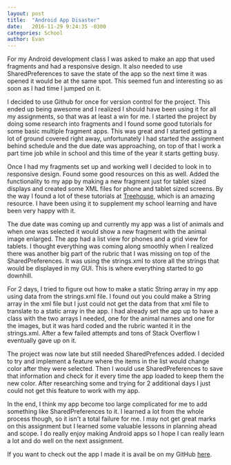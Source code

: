 ```yaml
---
layout: post
title:  "Android App Disaster"
date:   2016-11-29 9:24:35 -0300
categories: School
author: Evan
---
```


For my Android development class I was asked to make an app that used fragments and had a responsive design. It also needed to use SharedPreferences to save the state of the app so the next time it was opened it would be at the same spot. This seemed fun and interesting so as soon as I had time I jumped on it.

I decided to use Github for once for version control for the project. This ended up being awesome and I realized I should have been using it for all my assignments, so that was at least a win for me. I started the project by doing some research into fragments and I found some good tutorials for some basic multiple fragment apps. This was great and I started getting a lot of ground covered right away, unfortunately I had started the assignment behind schedule and the due date was approaching, on top of that I work a part time job while in school and this time of the year it starts getting busy.

Once I had my fragments set up and working well I decided to look in to responsive design. Found some good resources on this as well. Added the functionality to my app by making a new fragment just for tablet sized displays and created some XML files for phone and tablet sized screens. By the way I found a lot of these tutorials at [Treehouse](https://teamtreehouse.com/), which is an amazing resource. I have been using it to supplement my school learning and have been very happy with it.

The due date was coming up and currently my app was a list of animals and when one was selected it would show a new fragment with the animal image enlarged. The app had a list view for phones and a grid view for tablets. I thought everything was coming along smoothly when I realized there was another big part of the rubric that I was missing on top of the SharedPreferences. It was using the strings.xml to store all the strings that would be displayed in my GUI. This is where everything started to go downhill.

For 2 days, I tried to figure out how to make a static String array in my app using data from the strings.xml file. I found out you could make a String array in the xml file but I just could not get the data from that xml file to translate to a static array in the app. I had already set the app up to have a class with the two arrays I needed, one for the animal names and one for the images, but it was hard coded and the rubric wanted it in the strings.xml. After a few failed attempts and tons of Stack Overflow I eventually gave up on it.

The project was now late but still needed SharedPrefences added. I decided to try and implement a feature where the items in the list would change color after they were selected. Then I would use SharedPreferences to save that information and check for it every time the app loaded to keep them the new color. After researching some and trying for 2 additional days I just could not get this feature to work with my app. 

In the end, I think my app become too large complicated for me to add something like SharedPreferences to it. I learned a lot from the whole process though, so it isn't a total failure for me. I may not get great marks on this assignment but I learned some valuable lessons in planning ahead and scope. I do really enjoy making Android apps so I hope I can really learn a lot and do well on the next assignment.

If you want to check out the app I made it is avail be on my GitHub [here](https://github.com/oakeef/Android-Fragments).
